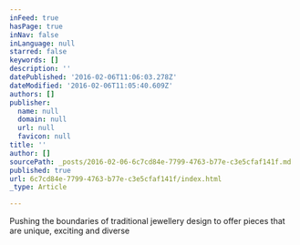 ```yaml
---
inFeed: true
hasPage: true
inNav: false
inLanguage: null
starred: false
keywords: []
description: ''
datePublished: '2016-02-06T11:06:03.278Z'
dateModified: '2016-02-06T11:05:40.609Z'
authors: []
publisher:
  name: null
  domain: null
  url: null
  favicon: null
title: ''
author: []
sourcePath: _posts/2016-02-06-6c7cd84e-7799-4763-b77e-c3e5cfaf141f.md
published: true
url: 6c7cd84e-7799-4763-b77e-c3e5cfaf141f/index.html
_type: Article

---
```

Pushing the boundaries of traditional jewellery design to offer pieces that are unique, exciting and diverse